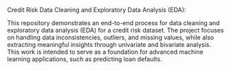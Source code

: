 Credit Risk Data Cleaning and Exploratory Data Analysis (EDA):

This repository demonstrates an end-to-end process for data cleaning and exploratory data analysis (EDA) for a credit risk dataset.
The project focuses on handling data inconsistencies, outliers, and missing values, while also extracting meaningful insights through univariate and bivariate analysis. 
This work is intended to serve as a foundation for advanced machine learning applications, such as predicting loan defaults.

